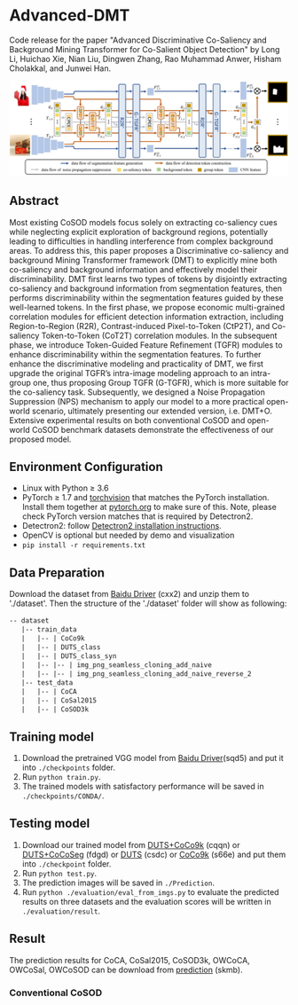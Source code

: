 # Advanced-DMT
Code release for the paper "Advanced Discriminative Co-Saliency and Background Mining Transformer for Co-Salient Object Detection" by Long Li, Huichao Xie, Nian Liu, Dingwen Zhang, Rao Muhammad Anwer, Hisham Cholakkal, and Junwei Han.

![avatar](framework.jpg)

## Abstract
Most existing CoSOD models focus solely on extracting co-saliency cues while neglecting explicit exploration of background regions, potentially leading to difficulties in handling interference from complex background areas. To address this, this
paper proposes a Discriminative co-saliency and background Mining Transformer framework (DMT) to explicitly mine both co-saliency and background information and effectively model their discriminability. DMT first learns two types of tokens by disjointly extracting co-saliency and background information from segmentation features, then performs discriminability within the segmentation features guided by these well-learned tokens. In the first phase, we propose economic multi-grained correlation modules for efficient detection information extraction, including Region-to-Region (R2R), Contrast-induced Pixel-to-Token (CtP2T), and Co-saliency Token-to-Token (CoT2T) correlation modules. In the subsequent phase, we introduce Token-Guided Feature Refinement (TGFR) modules to enhance discriminability within the segmentation features. To further enhance the discriminative modeling and practicality of DMT, we first upgrade the original TGFR’s intra-image modeling approach to an intra-group one, thus proposing Group TGFR (G-TGFR), which is more suitable for the co-saliency task. Subsequently, we designed a Noise Propagation Suppression (NPS) mechanism to apply our model to a more practical open-world scenario, ultimately presenting our extended version, i.e. DMT+O. Extensive experimental results on both conventional CoSOD and open-world CoSOD benchmark datasets demonstrate the effectiveness of our proposed model.

## Environment Configuration
- Linux with Python ≥ 3.6
- PyTorch ≥ 1.7 and [torchvision](https://github.com/pytorch/vision/) that matches the PyTorch installation.
  Install them together at [pytorch.org](https://pytorch.org) to make sure of this. Note, please check
  PyTorch version matches that is required by Detectron2.
- Detectron2: follow [Detectron2 installation instructions](https://detectron2.readthedocs.io/tutorials/install.html).
- OpenCV is optional but needed by demo and visualization
- `pip install -r requirements.txt`

## Data Preparation
Download the dataset from [Baidu Driver](https://pan.baidu.com/s/192MnRSgXSDXb0l7mJZ18ng) (cxx2) and unzip them to './dataset'. Then the structure of the './dataset' folder will show as following:
````
-- dataset
   |-- train_data
   |   |-- | CoCo9k
   |   |-- | DUTS_class
   |   |-- | DUTS_class_syn
   |   |-- |-- | img_png_seamless_cloning_add_naive
   |   |-- |-- | img_png_seamless_cloning_add_naive_reverse_2
   |-- test_data
   |   |-- | CoCA
   |   |-- | CoSal2015
   |   |-- | CoSOD3k
````

## Training model
1. Download the pretrained VGG model from [Baidu Driver](https://pan.baidu.com/s/173-1VToeumXZy90cRw-Yqw)(sqd5) and put it into `./checkpoints` folder.
2. Run `python train.py`. 
3. The trained models with satisfactory performance will be saved in `./checkpoints/CONDA/`.

## Testing model
1. Download our trained model from [DUTS+CoCo9k](https://pan.baidu.com/s/1YrSAz6MHwrkVmeIyiNONKQ?pwd=cqqn) (cqqn) or [DUTS+CoCoSeg](https://pan.baidu.com/s/1sGaxIvQP8gTNv42eD4XxSQ?pwd=fdgd) (fdgd) or [DUTS](https://pan.baidu.com/s/1HFLh-aNbWu6robjCGHDGog?pwd=csdc) (csdc) or [CoCo9k](https://pan.baidu.com/s/1aKHi9RhH8qqPCrtkO9Petg?pwd=s66e) (s66e) and put them into `./checkpoint` folder.
3. Run `python test.py`.
4. The prediction images will be saved in `./Prediction`. 
5. Run `python ./evaluation/eval_from_imgs.py` to evaluate the predicted results on three datasets and the evaluation scores will be written in `./evaluation/result`.

## Result
The prediction results for CoCA, CoSal2015, CoSOD3k, OWCoCA, OWCoSal, OWCoSOD can be download from [prediction](https://pan.baidu.com/s/1lxaxWPNAwha5nIEdfrGooQ?pwd=skmb) (skmb).
### Conventional CoSOD


